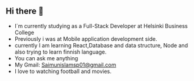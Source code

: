 ## Hi there 👋

-  I´m currently studying as a Full-Stack Developer at Helsinki Business College
-  Previously i was at Mobile application development side.
-  currently I am learning  React,Database and data structure, Node and also trying to learn finnish language.
-  You can ask me anything
-  My Gmail: Saimunislamsp01@gmail.com
-  I love to watching football and movies.
